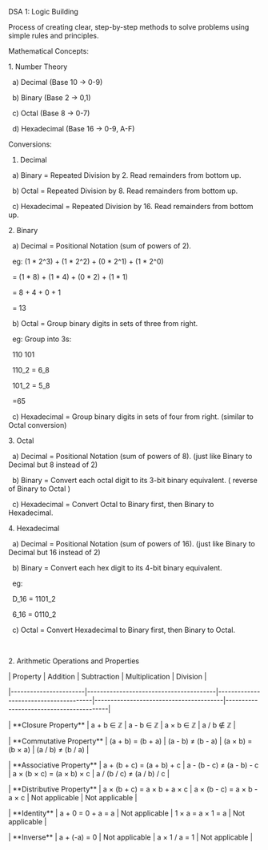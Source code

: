 DSA 1: Logic Building



Process of creating clear, step-by-step methods to solve problems using simple rules and principles. 



Mathematical Concepts:

1\. Number Theory

&nbsp;	a) Decimal      (Base 10 -> 0-9)

&nbsp;	b) Binary       (Base 2 -> 0,1)

&nbsp;	c) Octal        (Base 8 -> 0-7)

&nbsp;	d) Hexadecimal	(Base 16 -> 0-9, A-F)



Conversions:
1. Decimal	

&nbsp;	a) Binary = Repeated Division by 2. Read remainders from bottom up. 

&nbsp;	b) Octal = Repeated Division by 8. Read remainders from bottom up. 

&nbsp;	c) Hexadecimal = Repeated Division by 16. Read remainders from bottom up.

2\. Binary 

&nbsp;	a) Decimal = Positional Notation (sum of powers of 2).  

&nbsp;		eg: (1 \* 2^3) + (1 \* 2^2) + (0 \* 2^1) + (1 \* 2^0)

&nbsp;			= (1 \* 8) + (1 \* 4) + (0 \* 2) + (1 \* 1)

&nbsp;			= 8 + 4 + 0 + 1

&nbsp;			= 13

&nbsp;	b) Octal = Group binary digits in sets of three from right.

&nbsp;		eg: Group into 3s: 

&nbsp;			110 101

&nbsp;			110\_2 = 6\_8

&nbsp;			101\_2 = 5\_8 

&nbsp;			=65

&nbsp;	c) Hexadecimal = Group binary digits in sets of four from right. (similar to Octal conversion)

3\. Octal

&nbsp;	a) Decimal = Positional Notation (sum of powers of 8). (just like Binary to Decimal but 8 instead of 2)

&nbsp;	b) Binary = Convert each octal digit to its 3-bit binary equivalent. ( reverse of Binary to Octal )

&nbsp;	c) Hexadecimal = Convert Octal to Binary first, then Binary to Hexadecimal.

4\. Hexadecimal

&nbsp;	a) Decimal = Positional Notation (sum of powers of 16). (just like Binary to Decimal but 16 instead of 2)

&nbsp;	b) Binary = Convert each hex digit to its 4-bit binary equivalent.

&nbsp;		eg: 

&nbsp;			D\_16 = 1101\_2

&nbsp;			6\_16 = 0110\_2

&nbsp;	c) Octal = Convert Hexadecimal to Binary first, then Binary to Octal.

&nbsp;	  	


2\. Arithmetic Operations and Properties

| Property              | Addition                               | Subtraction                           | Multiplication                         | Division                                |

|-----------------------|----------------------------------------|---------------------------------------|----------------------------------------|-----------------------------------------|

| \*\*Closure Property\*\*  | a + b ∈ ℤ                              | a - b ∈ ℤ                             | a × b ∈ ℤ                              | a / b ∉ ℤ                               |

| \*\*Commutative Property\*\* | (a + b) = (b + a)                     | (a - b) ≠ (b - a)                     | (a × b) = (b × a)                      | (a / b) ≠ (b / a)                       |

| \*\*Associative Property\*\* | a + (b + c) = (a + b) + c             | a - (b - c) ≠ (a - b) - c             | a × (b × c) = (a × b) × c              | a / (b / c) ≠ (a / b) / c               |

| \*\*Distributive Property\*\* | a × (b + c) = a × b + a × c           | a × (b - c) = a × b - a × c           | Not applicable                         | Not applicable                          |

| \*\*Identity\*\*          | a + 0 = 0 + a = a                      | Not applicable                        | 1 × a = a × 1 = a                      | Not applicable                          |

| \*\*Inverse\*\*           | a + (-a) = 0                           | Not applicable                        | a × 1 / a = 1                          | Not applicable                          |






























